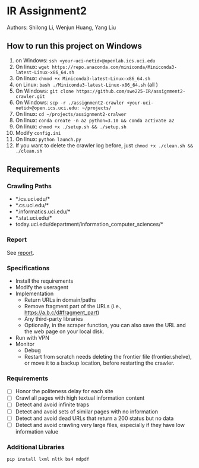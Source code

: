 # IR Assignment2

Authors: Shilong Li, Wenjun Huang, Yang Liu

## How to run this project on Windows

1. on Windows: `ssh <your-uci-netid>@openlab.ics.uci.edu`
2. On linux: `wget https://repo.anaconda.com/miniconda/Miniconda3-latest-Linux-x86_64.sh`
3. On linux: `chmod +x Miniconda3-latest-Linux-x86_64.sh`
4. on Linux: `bash ./Miniconda3-latest-Linux-x86_64.sh` (all <yes>)
5. On Windows: `git clone https://github.com/swe225-IR/assignment2-crawler.git`
6. On Windows: `scp -r ./assignment2-crawler <your-uci-netid>@open.ics.uci.edu: ~/projects/`
7. On linux: `cd ~/projects/assignment2-cralwer`
8. On linux: `conda create -n a2 python=3.10 && conda activate a2`
9. On linux: `chmod +x ./setup.sh && ./setup.sh`
10. Modify `config.ini`
11. On linux: `python launch.py`
12. If you want to delete the crawler log before, just `chmod +x ./clean.sh && ./clean.sh`

## Requirements

### Crawling Paths

- \*.ics.uci.edu/*
- \*.cs.uci.edu/*
- \*.informatics.uci.edu/*
- \*.stat.uci.edu/*
- today.uci.edu/department/information_computer_sciences/*

### Report

See [report](./Assignment-Report.md).

### Specifications

- Install the requirements
- Modify the useragent
- Implementation
  - Return URLs in domain/paths
  - Remove fragment part of the URLs (i.e., https://a.b.c/d#fragment_part)
  - Any third-party libraries
  - Optionally, in the scraper function, you can also save the URL and the web page on your local disk.
- Run with VPN
- Monitor
  - Debug
  - Restart from scratch needs deleting the frontier file (frontier.shelve), or move it to a backup location, before restarting the crawler.

### Requirements
- [ ] Honor the politeness delay for each site
- [ ] Crawl all pages with high textual information content
- [ ] Detect and avoid infinite traps
- [ ] Detect and avoid sets of similar pages with no information
- [ ] Detect and avoid dead URLs that return a 200 status but no data
- [ ] Detect and avoid crawling very large files, especially if they have low information value

### Additional Libraries
```commandline
pip install lxml nltk bs4 mdpdf
```
